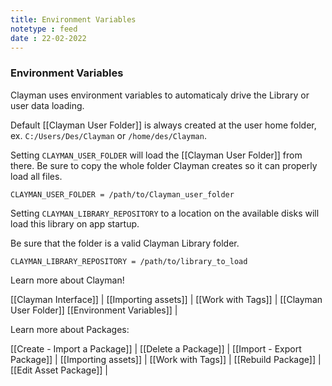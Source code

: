 ```yaml
---
title: Environment Variables
notetype : feed
date : 22-02-2022
---
```

### Environment Variables

Clayman uses environment variables to automaticaly drive the Library or user data loading.


Default [[Clayman User Folder]] is always created at the user home folder, ex. `C:/Users/Des/Clayman` or `/home/des/Clayman`.

Setting `CLAYMAN_USER_FOLDER` will load the [[Clayman User Folder]] from there. Be sure to copy the whole folder Clayman creates so it can properly load all files.

```
CLAYMAN_USER_FOLDER = /path/to/Clayman_user_folder
```

Setting `CLAYMAN_LIBRARY_REPOSITORY` to a location on the available disks will load this library on app startup.

Be sure that the folder is a valid Clayman Library folder.

```
CLAYMAN_LIBRARY_REPOSITORY = /path/to/library_to_load
```



Learn more about Clayman!

[[Clayman Interface]] | 
[[Importing assets]] | 
[[Work with Tags]] | 
[[Clayman User Folder]]
[[Environment Variables]] |


Learn more about Packages:

[[Create - Import a Package]] | 
[[Delete a Package]] | 
[[Import - Export Package]] | 
[[Importing assets]] | 
[[Work with Tags]] | 
[[Rebuild Package]] | 
[[Edit Asset Package]] | 